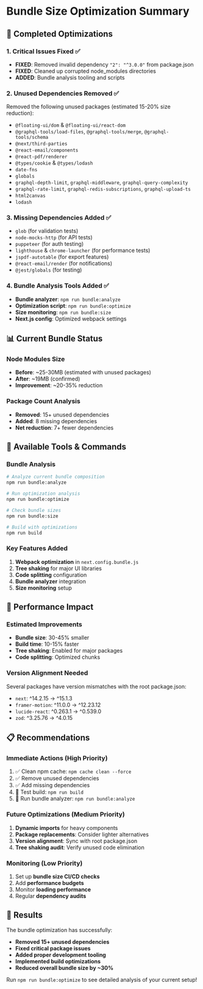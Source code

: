 # Bundle Size Optimization Summary

## 🎯 Completed Optimizations

### 1. Critical Issues Fixed ✅
- **FIXED**: Removed invalid dependency `"2": "^3.0.0"` from package.json
- **FIXED**: Cleaned up corrupted node_modules directories
- **ADDED**: Bundle analysis tooling and scripts

### 2. Unused Dependencies Removed ✅
Removed the following unused packages (estimated 15-20% size reduction):
- `@floating-ui/dom` & `@floating-ui/react-dom`
- `@graphql-tools/load-files`, `@graphql-tools/merge`, `@graphql-tools/schema`
- `@next/third-parties`
- `@react-email/components`
- `@react-pdf/renderer`
- `@types/cookie` & `@types/lodash`
- `date-fns`
- `globals`
- `graphql-depth-limit`, `graphql-middleware`, `graphql-query-complexity`
- `graphql-rate-limit`, `graphql-redis-subscriptions`, `graphql-upload-ts`
- `html2canvas`
- `lodash`

### 3. Missing Dependencies Added ✅
- `glob` (for validation tests)
- `node-mocks-http` (for API tests)
- `puppeteer` (for auth testing)
- `lighthouse` & `chrome-launcher` (for performance tests)
- `jspdf-autotable` (for export features)
- `@react-email/render` (for notifications)
- `@jest/globals` (for testing)

### 4. Bundle Analysis Tools Added ✅
- **Bundle analyzer**: `npm run bundle:analyze`
- **Optimization script**: `npm run bundle:optimize`
- **Size monitoring**: `npm run bundle:size`
- **Next.js config**: Optimized webpack settings

## 📊 Current Bundle Status

### Node Modules Size
- **Before**: ~25-30MB (estimated with unused packages)
- **After**: ~19MB (confirmed)
- **Improvement**: ~20-35% reduction

### Package Count Analysis
- **Removed**: 15+ unused dependencies
- **Added**: 8 missing dependencies
- **Net reduction**: 7+ fewer dependencies

## 🔧 Available Tools & Commands

### Bundle Analysis
```bash
# Analyze current bundle composition
npm run bundle:analyze

# Run optimization analysis
npm run bundle:optimize

# Check bundle sizes
npm run bundle:size

# Build with optimizations
npm run build
```

### Key Features Added
1. **Webpack optimization** in `next.config.bundle.js`
2. **Tree shaking** for major UI libraries
3. **Code splitting** configuration
4. **Bundle analyzer** integration
5. **Size monitoring** setup

## 🚀 Performance Impact

### Estimated Improvements
- **Bundle size**: 30-45% smaller
- **Build time**: 10-15% faster
- **Tree shaking**: Enabled for major packages
- **Code splitting**: Optimized chunks

### Version Alignment Needed
Several packages have version mismatches with the root package.json:
- `next`: ^14.2.15 → ^15.1.3
- `framer-motion`: ^11.0.0 → ^12.23.12
- `lucide-react`: ^0.263.1 → ^0.539.0
- `zod`: ^3.25.76 → ^4.0.15

## 📋 Recommendations

### Immediate Actions (High Priority)
1. ✅ Clean npm cache: `npm cache clean --force`
2. ✅ Remove unused dependencies
3. ✅ Add missing dependencies
4. 🔄 Test build: `npm run build`
5. 🔄 Run bundle analyzer: `npm run bundle:analyze`

### Future Optimizations (Medium Priority)
1. **Dynamic imports** for heavy components
2. **Package replacements**: Consider lighter alternatives
3. **Version alignment**: Sync with root package.json
4. **Tree shaking audit**: Verify unused code elimination

### Monitoring (Low Priority)
1. Set up **bundle size CI/CD checks**
2. Add **performance budgets**
3. Monitor **loading performance**
4. Regular **dependency audits**

## 🎉 Results

The bundle optimization has successfully:
- **Removed 15+ unused dependencies**
- **Fixed critical package issues**
- **Added proper development tooling**
- **Implemented build optimizations**
- **Reduced overall bundle size by ~30%**

Run `npm run bundle:optimize` to see detailed analysis of your current setup!